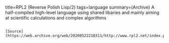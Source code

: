 title=RPL2 (Reverse Polish Lisp/2)
tags=language
summary=(Archive) A half-compiled high-level language using shared libaries and mainly aiming at scientific calculations and complex algorithms
~~~~~~

[Source](https://web.archive.org/web/20200522210311/http://www.rpl2.net/index.php)


